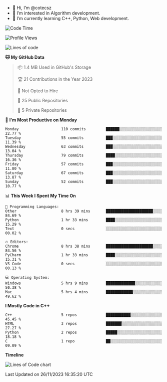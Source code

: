 - 👋 Hi, I’m @cotecsz
- 👀 I’m interested in Algorithm development.
- 🌱 I’m currently learning C++, Python, Web development.

<!---
cotecsz/cotecsz is a ✨ special ✨ repository because its `README.md` (this file) appears on your GitHub profile.
You can click the Preview link to take a look at your changes.
--->

<!--START_SECTION:waka-->
![Code Time](http://img.shields.io/badge/Code%20Time-10%20hrs%2013%20mins-blue)

![Profile Views](http://img.shields.io/badge/Profile%20Views-175-blue)

![Lines of code](https://img.shields.io/badge/From%20Hello%20World%20I%27ve%20Written-1.2%20million%20lines%20of%20code-blue)

**🐱 My GitHub Data** 

> 📦 1.4 MB Used in GitHub's Storage 
 > 
> 🏆 21 Contributions in the Year 2023
 > 
> 🚫 Not Opted to Hire
 > 
> 📜 25 Public Repositories 
 > 
> 🔑 5 Private Repositories 
 > 
📅 **I'm Most Productive on Monday** 

```text
Monday                   110 commits         ██████░░░░░░░░░░░░░░░░░░░   22.77 % 
Tuesday                  55 commits          ███░░░░░░░░░░░░░░░░░░░░░░   11.39 % 
Wednesday                63 commits          ███░░░░░░░░░░░░░░░░░░░░░░   13.04 % 
Thursday                 79 commits          ████░░░░░░░░░░░░░░░░░░░░░   16.36 % 
Friday                   57 commits          ███░░░░░░░░░░░░░░░░░░░░░░   11.80 % 
Saturday                 67 commits          ███░░░░░░░░░░░░░░░░░░░░░░   13.87 % 
Sunday                   52 commits          ███░░░░░░░░░░░░░░░░░░░░░░   10.77 % 
```


📊 **This Week I Spent My Time On** 

```text
💬 Programming Languages: 
Other                    8 hrs 39 mins       █████████████████████░░░░   84.69 % 
Python                   1 hr 33 mins        ████░░░░░░░░░░░░░░░░░░░░░   15.29 % 
Text                     0 secs              ░░░░░░░░░░░░░░░░░░░░░░░░░   00.02 % 

🔥 Editors: 
Chrome                   8 hrs 38 mins       █████████████████████░░░░   84.56 % 
PyCharm                  1 hr 33 mins        ████░░░░░░░░░░░░░░░░░░░░░   15.31 % 
VS Code                  0 secs              ░░░░░░░░░░░░░░░░░░░░░░░░░   00.13 % 

💻 Operating System: 
Windows                  5 hrs 9 mins        █████████████░░░░░░░░░░░░   50.38 % 
Mac                      5 hrs 4 mins        ████████████░░░░░░░░░░░░░   49.62 % 
```

**I Mostly Code in C++** 

```text
C++                      5 repos             ███████████░░░░░░░░░░░░░░   45.45 % 
HTML                     3 repos             ███████░░░░░░░░░░░░░░░░░░   27.27 % 
Python                   2 repos             █████░░░░░░░░░░░░░░░░░░░░   18.18 % 
C                        1 repo              ██░░░░░░░░░░░░░░░░░░░░░░░   09.09 % 
```



**Timeline**

![Lines of Code chart](https://raw.githubusercontent.com/cotecsz/cotecsz/master/assets/bar_graph.png)


 Last Updated on 26/11/2023 16:35:20 UTC
<!--END_SECTION:waka-->
